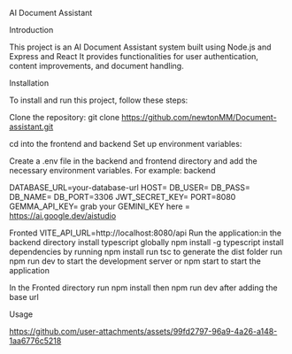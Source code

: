AI Document Assistant

Introduction

This project is an AI Document Assistant system built using Node.js and Express and React It provides functionalities for user authentication, content improvements, and document handling.

Installation

To install and run this project, follow these steps:

Clone the repository:
git clone <https://github.com/newtonMM/Document-assistant.git>

cd into the frontend and backend
Set up environment variables:

Create a .env file in the backend and frontend directory and add the necessary environment variables. For example:
backend

DATABASE_URL=your-database-url
HOST=
DB_USER=
DB_PASS=
DB_NAME=
DB_PORT=3306
JWT_SECRET_KEY=
PORT=8080
GEMMA_API_KEY=
grab your GEMINI_KEY here = https://ai.google.dev/aistudio

Fronted
VITE_API_URL=http://localhost:8080/api
Run the application:in the backend directory
install typescript globally npm install -g typescript
install dependencies by running npm install
run tsc to generate the dist folder
run npm run dev to start the development server or npm start to start the application

In the Fronted directory
run npm install then npm run dev after adding the base url

Usage


https://github.com/user-attachments/assets/99fd2797-96a9-4a26-a148-1aa6776c5218





